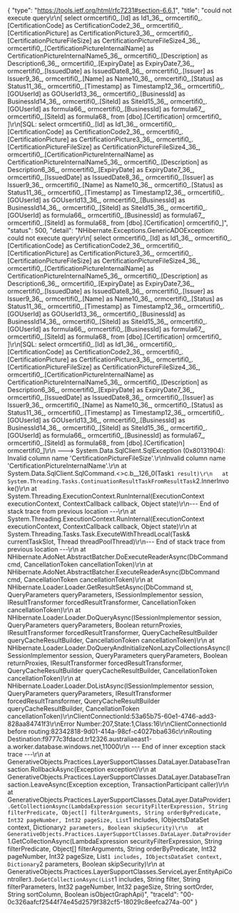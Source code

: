 {
  "type": "https://tools.ietf.org/html/rfc7231#section-6.6.1",
  "title": "could not execute query\r\n[ select ormcertifi0_.[Id] as Id1_36_, ormcertifi0_.[CertificationCode] as CertificationCode2_36_, ormcertifi0_.[CertificationPicture] as CertificationPicture3_36_, ormcertifi0_.[CertificationPictureFileSize] as CertificationPictureFileSize4_36_, ormcertifi0_.[CertificationPictureInternalName] as CertificationPictureInternalName5_36_, ormcertifi0_.[Description] as Description6_36_, ormcertifi0_.[ExpiryDate] as ExpiryDate7_36_, ormcertifi0_.[IssuedDate] as IssuedDate8_36_, ormcertifi0_.[Issuer] as Issuer9_36_, ormcertifi0_.[Name] as Name10_36_, ormcertifi0_.[Status] as Status11_36_, ormcertifi0_.[Timestamp] as Timestamp12_36_, ormcertifi0_.[GOUserId] as GOUserId13_36_, ormcertifi0_.[BusinessId] as BusinessId14_36_, ormcertifi0_.[SiteId] as SiteId15_36_, ormcertifi0_.[GOUserId] as formula66_, ormcertifi0_.[BusinessId] as formula67_, ormcertifi0_.[SiteId] as formula68_ from [dbo].[Certification] ormcertifi0_ ]\r\n[SQL: select ormcertifi0_.[Id] as Id1_36_, ormcertifi0_.[CertificationCode] as CertificationCode2_36_, ormcertifi0_.[CertificationPicture] as CertificationPicture3_36_, ormcertifi0_.[CertificationPictureFileSize] as CertificationPictureFileSize4_36_, ormcertifi0_.[CertificationPictureInternalName] as CertificationPictureInternalName5_36_, ormcertifi0_.[Description] as Description6_36_, ormcertifi0_.[ExpiryDate] as ExpiryDate7_36_, ormcertifi0_.[IssuedDate] as IssuedDate8_36_, ormcertifi0_.[Issuer] as Issuer9_36_, ormcertifi0_.[Name] as Name10_36_, ormcertifi0_.[Status] as Status11_36_, ormcertifi0_.[Timestamp] as Timestamp12_36_, ormcertifi0_.[GOUserId] as GOUserId13_36_, ormcertifi0_.[BusinessId] as BusinessId14_36_, ormcertifi0_.[SiteId] as SiteId15_36_, ormcertifi0_.[GOUserId] as formula66_, ormcertifi0_.[BusinessId] as formula67_, ormcertifi0_.[SiteId] as formula68_ from [dbo].[Certification] ormcertifi0_]",
  "status": 500,
  "detail": "NHibernate.Exceptions.GenericADOException: could not execute query\r\n[ select ormcertifi0_.[Id] as Id1_36_, ormcertifi0_.[CertificationCode] as CertificationCode2_36_, ormcertifi0_.[CertificationPicture] as CertificationPicture3_36_, ormcertifi0_.[CertificationPictureFileSize] as CertificationPictureFileSize4_36_, ormcertifi0_.[CertificationPictureInternalName] as CertificationPictureInternalName5_36_, ormcertifi0_.[Description] as Description6_36_, ormcertifi0_.[ExpiryDate] as ExpiryDate7_36_, ormcertifi0_.[IssuedDate] as IssuedDate8_36_, ormcertifi0_.[Issuer] as Issuer9_36_, ormcertifi0_.[Name] as Name10_36_, ormcertifi0_.[Status] as Status11_36_, ormcertifi0_.[Timestamp] as Timestamp12_36_, ormcertifi0_.[GOUserId] as GOUserId13_36_, ormcertifi0_.[BusinessId] as BusinessId14_36_, ormcertifi0_.[SiteId] as SiteId15_36_, ormcertifi0_.[GOUserId] as formula66_, ormcertifi0_.[BusinessId] as formula67_, ormcertifi0_.[SiteId] as formula68_ from [dbo].[Certification] ormcertifi0_ ]\r\n[SQL: select ormcertifi0_.[Id] as Id1_36_, ormcertifi0_.[CertificationCode] as CertificationCode2_36_, ormcertifi0_.[CertificationPicture] as CertificationPicture3_36_, ormcertifi0_.[CertificationPictureFileSize] as CertificationPictureFileSize4_36_, ormcertifi0_.[CertificationPictureInternalName] as CertificationPictureInternalName5_36_, ormcertifi0_.[Description] as Description6_36_, ormcertifi0_.[ExpiryDate] as ExpiryDate7_36_, ormcertifi0_.[IssuedDate] as IssuedDate8_36_, ormcertifi0_.[Issuer] as Issuer9_36_, ormcertifi0_.[Name] as Name10_36_, ormcertifi0_.[Status] as Status11_36_, ormcertifi0_.[Timestamp] as Timestamp12_36_, ormcertifi0_.[GOUserId] as GOUserId13_36_, ormcertifi0_.[BusinessId] as BusinessId14_36_, ormcertifi0_.[SiteId] as SiteId15_36_, ormcertifi0_.[GOUserId] as formula66_, ormcertifi0_.[BusinessId] as formula67_, ormcertifi0_.[SiteId] as formula68_ from [dbo].[Certification] ormcertifi0_]\r\n ---> System.Data.SqlClient.SqlException (0x80131904): Invalid column name 'CertificationPictureFileSize'.\r\nInvalid column name 'CertificationPictureInternalName'.\r\n   at System.Data.SqlClient.SqlCommand.<>c.<ExecuteDbDataReaderAsync>b__126_0(Task`1 result)\r\n   at System.Threading.Tasks.ContinuationResultTaskFromResultTask`2.InnerInvoke()\r\n   at System.Threading.ExecutionContext.RunInternal(ExecutionContext executionContext, ContextCallback callback, Object state)\r\n--- End of stack trace from previous location ---\r\n   at System.Threading.ExecutionContext.RunInternal(ExecutionContext executionContext, ContextCallback callback, Object state)\r\n   at System.Threading.Tasks.Task.ExecuteWithThreadLocal(Task& currentTaskSlot, Thread threadPoolThread)\r\n--- End of stack trace from previous location ---\r\n   at NHibernate.AdoNet.AbstractBatcher.DoExecuteReaderAsync(DbCommand cmd, CancellationToken cancellationToken)\r\n   at NHibernate.AdoNet.AbstractBatcher.ExecuteReaderAsync(DbCommand cmd, CancellationToken cancellationToken)\r\n   at NHibernate.Loader.Loader.GetResultSetAsync(DbCommand st, QueryParameters queryParameters, ISessionImplementor session, IResultTransformer forcedResultTransformer, CancellationToken cancellationToken)\r\n   at NHibernate.Loader.Loader.DoQueryAsync(ISessionImplementor session, QueryParameters queryParameters, Boolean returnProxies, IResultTransformer forcedResultTransformer, QueryCacheResultBuilder queryCacheResultBuilder, CancellationToken cancellationToken)\r\n   at NHibernate.Loader.Loader.DoQueryAndInitializeNonLazyCollectionsAsync(ISessionImplementor session, QueryParameters queryParameters, Boolean returnProxies, IResultTransformer forcedResultTransformer, QueryCacheResultBuilder queryCacheResultBuilder, CancellationToken cancellationToken)\r\n   at NHibernate.Loader.Loader.DoListAsync(ISessionImplementor session, QueryParameters queryParameters, IResultTransformer forcedResultTransformer, QueryCacheResultBuilder queryCacheResultBuilder, CancellationToken cancellationToken)\r\nClientConnectionId:53a65b75-60e1-4746-add3-828aa84741f3\r\nError Number:207,State:1,Class:16\r\nClientConnectionId before routing:82342818-9d01-414a-98cf-c4027bba636c\r\nRouting Destination:f9777c3fdacd.tr12326.australiaeast1-a.worker.database.windows.net,11000\r\n   --- End of inner exception stack trace ---\r\n   at GenerativeObjects.Practices.LayerSupportClasses.DataLayer.DatabaseTransaction.RollbackAsync(Exception exception)\r\n   at GenerativeObjects.Practices.LayerSupportClasses.DataLayer.DatabaseTransaction.LeaveAsync(Exception exception, TransactionParticipant caller)\r\n   at GenerativeObjects.Practices.LayerSupportClasses.DataLayer.DataProvider`1.GetCollectionAsync(LambdaExpression securityFilterExpression, String filterPredicate, Object[] filterArguments, String orderByPredicate, Int32 pageNumber, Int32 pageSize, List`1 includes, IObjectsDataSet context, Dictionary`2 parameters, Boolean skipSecurity)\r\n   at GenerativeObjects.Practices.LayerSupportClasses.DataLayer.DataProvider`1.GetCollectionAsync(LambdaExpression securityFilterExpression, String filterPredicate, Object[] filterArguments, String orderByPredicate, Int32 pageNumber, Int32 pageSize, List`1 includes, IObjectsDataSet context, Dictionary`2 parameters, Boolean skipSecurity)\r\n   at GenerativeObjects.Practices.LayerSupportClasses.ServiceLayer.EntityApiController`3.DoGetCollectionAsync(List`1 includes, String filter, String filterParameters, Int32 pageNumber, Int32 pageSize, String sortOrder, String sortColumn, Boolean isObjectGraphApi)",
  "traceId": "00-0c326aafcf2544f74e45d2579f382cf5-18029c8eefca274a-00"
}